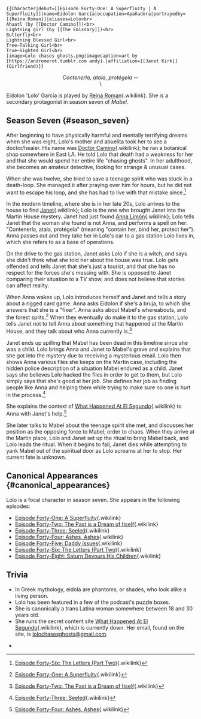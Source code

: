 ```{=mediawiki}
{{Character|debut=[[Episode Forty-One: A Superfluity | A Superfluity]]|name=Eidolon García|occupation=Apañadora|portrayedby=[[Reina Roman]]|aliases=Lolo<br>
Ahuatl (by [[Doctor Camino]])<br>
Lightning girl (by [[The Emissary]])<br>
Butterfly<br> 
Lightning Blessed Girl<br> 
Tree–Talking Girl<br> 
True–Sighted Girl<br> 
|image=Lolo chases ghosts.png|imagecaption=art by [https://andromerot.tumblr.com andy].|affiliation=[[Janet Kirk]]  (Girlfriend)}}
```
<center>

*Contenerla, atala, protégela --*\
\

</center>

Eidolon \'Lolo\' García is played by [Reina
Roman](Reina_Roman "Reina Roman"){.wikilink}. She is a secondary
protagonist in season seven of *Mabel.*

## Season Seven {#season_seven}

After beginning to have physically harmful and mentally terrifying
dreams when she was eight, Lolo\'s mother and abuelita took her to see a
doctor/healer. His name was [Doctor
Camino](Doctor_Camino "Doctor Camino"){.wikilink}; he ran a botanical
shop somewhere in East LA. He told Lolo that death had a weakness for
her and that she would spend her entire life \"chasing ghosts\". In her
adulthood, she becomes an amateur detective, looking for strange &
unusual cases.

When she was twelve, she tried to save a teenage spirit who was stuck in
a death-loop. She managed it after praying over him for hours, but he
did not want to escape his loop, and she has had to live with that
mistake since.[^1]

In the modern timeline, where she is in her late 20s, Lolo arrives to
the house to find [Janet](Janet_Kirk "Janet"){.wikilink}; Lolo is the
one who brought Janet into the Martin House mystery. Janet had just
found [Anna Limón](Anna_Limón "Anna Limón"){.wikilink}; Lolo tells Janet
that the woman she found is not Anna, and performs a spell on her:
\"Contenerla, atala, protégela\" (meaning \"contain her, bind her,
protect her\"). Anna passes out and they take her in Lolo\'s car to a
gas station Lolo lives in, which she refers to as a base of operations.

On the drive to the gas station, Janet asks Lolo if she is a witch, and
says she didn\'t think what she told her about the house was true. Lolo
gets offended and tells Janet that she\'s just a tourist, and that she
has no respect for the forces she\'s messing with. She is opposed to
Janet comparing their situation to a TV show, and does not believe that
stories can affect reality.

When Anna wakes up, Lolo introduces herself and Janet and tells a story
about a rigged card game. Anna asks Eidolon if she\'s a bruja, to which
she answers that she is a \"fixer\". Anna asks about Mabel\'s
whereabouts, and the forest splits.[^2] When they eventually do make it
to the gas station, Lolo tells Janet not to tell Anna about something
that happened at the Martin House, and they talk about who Anna
currently is.[^3]

Janet ends up spilling that Mabel has been dead in this timeline since
she was a child. Lolo brings Anna and Janet to Mabel\'s grave and
explains that she got into the mystery due to receiving a mysterious
email. Lolo then shows Anna various files she keeps on the Martin case,
including the hidden police description of a situation Mabel endured as
a child. Janet says she believes Lolo hacked the files in order to get
to them, but Lolo simply says that she\'s good at her job. She defines
her job as finding people like Anna and helping them while trying to
make sure no one is hurt in the process.[^4]

She explains the context of [What Happened At El
Segundo](What_Happened_At_El_Segundo "What Happened At El Segundo"){.wikilink}
to Anna with Janet\'s help.[^5]

She later talks to Mabel about the teenage spirit she met, and discusses
her position as the opposing force to Mabel; order to chaos. When they
arrive at the Martin place, Lolo and Janet set up the ritual to bring
Mabel back, and Lolo leads the ritual. When it begins to fail, Janet
dies while attempting to yank Mabel out of the spiritual door as Lolo
screams at her to stop. Her current fate is unknown.

## Canonical Appearances {#canonical_appearances}

Lolo is a focal character in season seven. She appears in the following
episodes:

- [Episode Forty-One: A
  Superfluity](Episode_Forty-One:_A_Superfluity "Episode Forty-One: A Superfluity"){.wikilink}
- [Episode Forty-Two: The Past is a Dream of
  Itself](Episode_Forty-Two:_The_Past_is_a_Dream_of_Itself "Episode Forty-Two: The Past is a Dream of Itself"){.wikilink}
- [Episode Forty-Three:
  Seeled](Episode_Forty-Three:_Seeled "Episode Forty-Three: Seeled"){.wikilink}
- [Episode Forty-Four: Ashes,
  Ashes](Episode_Forty-Four:_Ashes,_Ashes "Episode Forty-Four: Ashes, Ashes"){.wikilink}
- [Episode Forty-Five: Daddy
  Issues](Episode_Forty-Five:_Daddy_Issues "Episode Forty-Five: Daddy Issues"){.wikilink}
- [Episode Forty-Six: The Letters (Part
  Two)](Episode_Forty-Six:_The_Letters_(Part_Two) "Episode Forty-Six: The Letters (Part Two)"){.wikilink}
- [Episode Forty-Eight: Saturn Devours His
  Children](Episode_Forty-Eight:_Saturn_Devours_His_Children "Episode Forty-Eight: Saturn Devours His Children"){.wikilink}

## Trivia

- In Greek mythology, eidola are phantoms, or shades, who look alike a
  living person.
- Lolo has been featured in a few of the podcast\'s puzzle boxes.
- She is canonically a trans Latina woman somewhere between 18 and 30
  years old.
- She runs the secret content site [What Happened At El
  Segundo](What_Happened_At_El_Segundo "What Happened At El Segundo"){.wikilink},
  which is currently down. Her email, found on the site, is
  lolochasesghosts@gmail.com.

<references />

- 

<references />

[^1]: [Episode Forty-Six: The Letters (Part
    Two)](Episode_Forty-Six:_The_Letters_(Part_Two) "Episode Forty-Six: The Letters (Part Two)"){.wikilink}

[^2]: [Episode Forty-One: A
    Superfluity](Episode_Forty-One:_A_Superfluity "Episode Forty-One: A Superfluity"){.wikilink}

[^3]: [Episode Forty-Two: The Past is a Dream of
    Itself](Episode_Forty-Two:_The_Past_is_a_Dream_of_Itself "Episode Forty-Two: The Past is a Dream of Itself"){.wikilink}

[^4]: [Episode Forty-Three:
    Seeled](Episode_Forty-Three:_Seeled "Episode Forty-Three: Seeled"){.wikilink}

[^5]: [Episode Forty-Four: Ashes,
    Ashes](Episode_Forty-Four:_Ashes,_Ashes "Episode Forty-Four: Ashes, Ashes"){.wikilink}
